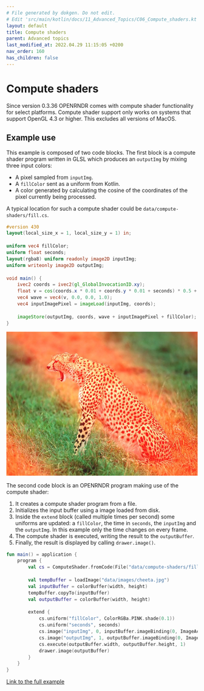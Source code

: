 ```yaml
---
# File generated by dokgen. Do not edit. 
# Edit 'src/main/kotlin/docs/11_Advanced_Topics/C06_Compute_shaders.kt' instead.
layout: default
title: Compute shaders
parent: Advanced topics
last_modified_at: 2022.04.29 11:15:05 +0200
nav_order: 160
has_children: false
---
```

 
# Compute shaders

Since version 0.3.36 OPENRNDR comes with compute shader functionality 
for select platforms. Compute shader support only works on systems 
that support OpenGL 4.3 or higher. This excludes all versions of MacOS.

## Example use

This example is composed of two code blocks. The first block is a compute 
shader program written in GLSL which produces an `outputImg` by mixing 
three input colors:
* A pixel sampled from `inputImg`.
* A `fillColor` sent as a uniform from Kotlin.
* A color generated by calculating the cosine of the coordinates of the pixel 
currently being processed.

A typical location for such a compute shader could be 
`data/compute-shaders/fill.cs`.

```glsl
#version 430
layout(local_size_x = 1, local_size_y = 1) in;

uniform vec4 fillColor;
uniform float seconds;
layout(rgba8) uniform readonly image2D inputImg;
uniform writeonly image2D outputImg;

void main() {
    ivec2 coords = ivec2(gl_GlobalInvocationID.xy);
    float v = cos(coords.x * 0.01 + coords.y * 0.01 + seconds) * 0.5 + 0.5;
    vec4 wave = vec4(v, 0.0, 0.0, 1.0);
    vec4 inputImagePixel = imageLoad(inputImg, coords);

    imageStore(outputImg, coords, wave + inputImagePixel + fillColor);
}
``` 
 
<img alt="../media/compute-shaders-001.jpg" src="../media/compute-shaders-001.jpg" loading="lazy"> 
 
The second code block is an OPENRNDR program making use of the compute shader:
1. It creates a compute shader program from a file. 
1. Initializes the input buffer using a image loaded from disk.
1. Inside the `extend` block (called multiple times per second) some uniforms 
are updated: a `fillColor`, the time in 
`seconds`, the `inputImg` and the `outputImg`. In this example only 
the time changes on every frame.
1. The compute shader is executed, writing the result to the 
`outputBuffer`.
1. Finally, the result is displayed by calling `drawer.image()`. 
 
```kotlin
fun main() = application {
    program {
        val cs = ComputeShader.fromCode(File("data/compute-shaders/fill.cs").readText(), "cs1")
        
        val tempBuffer = loadImage("data/images/cheeta.jpg")
        val inputBuffer = colorBuffer(width, height)
        tempBuffer.copyTo(inputBuffer)
        val outputBuffer = colorBuffer(width, height)
        
        extend {
            cs.uniform("fillColor", ColorRGBa.PINK.shade(0.1))
            cs.uniform("seconds", seconds)
            cs.image("inputImg", 0, inputBuffer.imageBinding(0, ImageAccess.READ))
            cs.image("outputImg", 1, outputBuffer.imageBinding(0, ImageAccess.WRITE))
            cs.execute(outputBuffer.width, outputBuffer.height, 1)
            drawer.image(outputBuffer)
        }
    }
}
``` 
 
[Link to the full example](https://github.com/openrndr/openrndr-examples/blob/master/src/main/kotlin/examples/11_Advanced_Topics/C06_Compute_shaders000.kt) 
